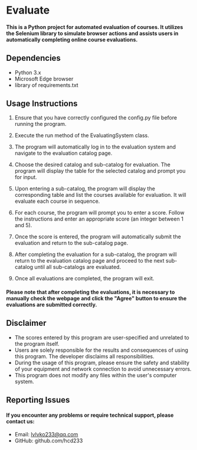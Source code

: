 # Evaluate
#### This is a Python project for automated evaluation of courses. It utilizes the Selenium library to simulate browser actions and assists users in automatically completing online course evaluations.

## Dependencies
* Python 3.x
* Microsoft Edge browser
* library of requirements.txt


## Usage Instructions
1. Ensure that you have correctly configured the config.py file before running the program.

2. Execute the run method of the EvaluatingSystem class.

3. The program will automatically log in to the evaluation system and navigate to the evaluation catalog page.

4. Choose the desired catalog and sub-catalog for evaluation. The program will display the table for the selected catalog and prompt you for input.

5. Upon entering a sub-catalog, the program will display the corresponding table and list the courses available for evaluation. It will evaluate each course in sequence.

6. For each course, the program will prompt you to enter a score. Follow the instructions and enter an appropriate score (an integer between 1 and 5).

7. Once the score is entered, the program will automatically submit the evaluation and return to the sub-catalog page.

8. After completing the evaluation for a sub-catalog, the program will return to the evaluation catalog page and proceed to the next sub-catalog until all sub-catalogs are evaluated.

9. Once all evaluations are completed, the program will exit.

#### Please note that after completing the evaluations, it is necessary to manually check the webpage and click the "Agree" button to ensure the evaluations are submitted correctly.

## Disclaimer
* The scores entered by this program are user-specified and unrelated to the program itself.
* Users are solely responsible for the results and consequences of using this program. The developer disclaims all responsibilities.
* During the usage of this program, please ensure the safety and stability of your equipment and network connection to avoid unnecessary errors.
* This program does not modify any files within the user's computer system.

## Reporting Issues
#### If you encounter any problems or require technical support, please contact us:

* Email: lvlvko233@qq.com 
* GitHub: github.com/hcd233